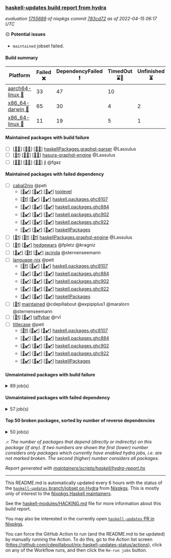 ### [haskell-updates build report from hydra](https://hydra.nixos.org/jobset/nixpkgs/haskell-updates)
*evaluation [1755689](https://hydra.nixos.org/eval/1755689) of nixpkgs commit [783cd72](https://github.com/NixOS/nixpkgs/commits/783cd7221f2fa041bca2f0ab9fa356570fa6c3d5) as of 2022-04-15 06:17 UTC*

:yellow_circle: **Potential issues**
  * `maintained` jobset failed.

#### Build summary

 | Platform | Failed :x: | DependencyFailed :heavy_exclamation_mark: | TimedOut :hourglass::no_entry_sign: | Unfinished :hourglass_flowing_sand: | Success :heavy_check_mark: | 
 | --- | --- | --- | --- | --- | --- | 
 | [aarch64-linux :iphone:](https://hydra.nixos.org/eval/1755689?filter=.aarch64-linux) | 33 | 47 | 10 |  | 6202 | 
 | [x86_64-darwin :apple:](https://hydra.nixos.org/eval/1755689?filter=.x86_64-darwin) | 65 | 30 | 4 | 2 | 6130 | 
 | [x86_64-linux :penguin:](https://hydra.nixos.org/eval/1755689?filter=.x86_64-linux) | 11 | 19 | 5 | 1 | 6287 | 
#### Maintained packages with build failure
- [ ] [[:iphone::x:]](https://hydra.nixos.org/build/173515403) [[:apple::x:]](https://hydra.nixos.org/build/173517460) [[:penguin::x:]](https://hydra.nixos.org/build/173521384) [haskellPackages.graphql-parser](https://hydra.nixos.org/eval/1755689?filter=haskellPackages.graphql-parser) @Lassulus
- [ ] [[:iphone::heavy_exclamation_mark:]](https://hydra.nixos.org/build/173517051) [[:apple::x:]](https://hydra.nixos.org/build/173514655) [[:penguin::x:]](https://hydra.nixos.org/build/173522045) [hasura-graphql-engine](https://hydra.nixos.org/eval/1755689?filter=hasura-graphql-engine) @Lassulus
- [ ] [[:iphone::x:]](https://hydra.nixos.org/build/173516185) [[:apple::x:]](https://hydra.nixos.org/build/173513574) [[:penguin::x:]](https://hydra.nixos.org/build/173509156) [jl](https://hydra.nixos.org/eval/1755689?filter=jl) @fgaz
#### Maintained packages with failed dependency
- [ ] [cabal2nix](https://hydra.nixos.org/eval/1755689?filter=cabal2nix) @peti
  - [[:iphone::heavy_check_mark:]](https://hydra.nixos.org/build/173640140) [[:apple::heavy_check_mark:]](https://hydra.nixos.org/build/173640138) [[:penguin::heavy_check_mark:]](https://hydra.nixos.org/build/173640145) [toplevel](https://hydra.nixos.org/eval/1755689?filter=cabal2nix)
  - [[:iphone::heavy_exclamation_mark:]](https://hydra.nixos.org/build/173512849) [[:apple::heavy_check_mark:]](https://hydra.nixos.org/build/173515348) [[:penguin::heavy_check_mark:]](https://hydra.nixos.org/build/173509847) [haskell.packages.ghc8107](https://hydra.nixos.org/eval/1755689?filter=haskell.packages.ghc8107.cabal2nix)
  - [[:iphone::heavy_check_mark:]](https://hydra.nixos.org/build/173513354) [[:apple::heavy_check_mark:]](https://hydra.nixos.org/build/173512603) [[:penguin::heavy_check_mark:]](https://hydra.nixos.org/build/173509622) [haskell.packages.ghc884](https://hydra.nixos.org/eval/1755689?filter=haskell.packages.ghc884.cabal2nix)
  - [[:iphone::heavy_check_mark:]](https://hydra.nixos.org/build/173515169) [[:apple::heavy_check_mark:]](https://hydra.nixos.org/build/173514558) [[:penguin::heavy_check_mark:]](https://hydra.nixos.org/build/173511247) [haskell.packages.ghc902](https://hydra.nixos.org/eval/1755689?filter=haskell.packages.ghc902.cabal2nix)
  - [[:iphone::heavy_check_mark:]](https://hydra.nixos.org/build/173520456) [[:apple::heavy_check_mark:]](https://hydra.nixos.org/build/173513870) [[:penguin::heavy_check_mark:]](https://hydra.nixos.org/build/173512424) [haskell.packages.ghc922](https://hydra.nixos.org/eval/1755689?filter=haskell.packages.ghc922.cabal2nix)
  - [[:iphone::heavy_check_mark:]](https://hydra.nixos.org/build/173511453) [[:apple::heavy_check_mark:]](https://hydra.nixos.org/build/173522547) [[:penguin::heavy_check_mark:]](https://hydra.nixos.org/build/173508488) [haskellPackages](https://hydra.nixos.org/eval/1755689?filter=haskellPackages.cabal2nix)
- [ ] [[:iphone::heavy_exclamation_mark:]](https://hydra.nixos.org/build/173512939) [[:apple::heavy_exclamation_mark:]](https://hydra.nixos.org/build/173509074) [[:penguin::heavy_exclamation_mark:]](https://hydra.nixos.org/build/173511238) [haskellPackages.graphql-engine](https://hydra.nixos.org/eval/1755689?filter=haskellPackages.graphql-engine) @Lassulus
- [ ] [[:iphone::heavy_exclamation_mark:]](https://hydra.nixos.org/build/173516651) [[:penguin::heavy_check_mark:]](https://hydra.nixos.org/build/173514170) [hedgewars](https://hydra.nixos.org/eval/1755689?filter=hedgewars) @fpletz @kragniz
- [ ] [[:iphone::heavy_check_mark:]](https://hydra.nixos.org/build/173509250) [[:apple::heavy_exclamation_mark:]](https://hydra.nixos.org/build/173506198) [[:penguin::heavy_check_mark:]](https://hydra.nixos.org/build/173519976) [jacinda](https://hydra.nixos.org/eval/1755689?filter=jacinda) @sternenseemann
- [ ] [language-nix](https://hydra.nixos.org/eval/1755689?filter=language-nix) @peti
  - [[:iphone::heavy_exclamation_mark:]](https://hydra.nixos.org/build/173517064) [[:apple::heavy_check_mark:]](https://hydra.nixos.org/build/173523240) [[:penguin::heavy_check_mark:]](https://hydra.nixos.org/build/173512873) [haskell.packages.ghc8107](https://hydra.nixos.org/eval/1755689?filter=haskell.packages.ghc8107.language-nix)
  - [[:iphone::heavy_check_mark:]](https://hydra.nixos.org/build/173522903) [[:apple::heavy_check_mark:]](https://hydra.nixos.org/build/173512033) [[:penguin::heavy_check_mark:]](https://hydra.nixos.org/build/173516451) [haskell.packages.ghc884](https://hydra.nixos.org/eval/1755689?filter=haskell.packages.ghc884.language-nix)
  - [[:iphone::heavy_check_mark:]](https://hydra.nixos.org/build/173512463) [[:apple::heavy_check_mark:]](https://hydra.nixos.org/build/173512595) [[:penguin::heavy_check_mark:]](https://hydra.nixos.org/build/173507649) [haskell.packages.ghc902](https://hydra.nixos.org/eval/1755689?filter=haskell.packages.ghc902.language-nix)
  - [[:iphone::heavy_check_mark:]](https://hydra.nixos.org/build/173519326) [[:apple::heavy_check_mark:]](https://hydra.nixos.org/build/173510992) [[:penguin::heavy_check_mark:]](https://hydra.nixos.org/build/173515165) [haskell.packages.ghc922](https://hydra.nixos.org/eval/1755689?filter=haskell.packages.ghc922.language-nix)
  - [[:iphone::heavy_check_mark:]](https://hydra.nixos.org/build/173518460) [[:apple::heavy_check_mark:]](https://hydra.nixos.org/build/173512685) [[:penguin::heavy_check_mark:]](https://hydra.nixos.org/build/173521245) [haskellPackages](https://hydra.nixos.org/eval/1755689?filter=haskellPackages.language-nix)
- [ ] [[:penguin::heavy_exclamation_mark:]](https://hydra.nixos.org/build/173581158) [maintained](https://hydra.nixos.org/eval/1755689?filter=maintained) @cdepillabout @expipiplus1 @maralorn @sternenseemann
- [ ] [[:iphone::heavy_exclamation_mark:]](https://hydra.nixos.org/build/173518815) [[:penguin::heavy_check_mark:]](https://hydra.nixos.org/build/173508493) [taffybar](https://hydra.nixos.org/eval/1755689?filter=taffybar) @rvl
- [ ] [titlecase](https://hydra.nixos.org/eval/1755689?filter=titlecase) @peti
  - [[:iphone::heavy_exclamation_mark:]](https://hydra.nixos.org/build/173513663) [[:apple::heavy_check_mark:]](https://hydra.nixos.org/build/173516978) [[:penguin::heavy_check_mark:]](https://hydra.nixos.org/build/173514511) [haskell.packages.ghc8107](https://hydra.nixos.org/eval/1755689?filter=haskell.packages.ghc8107.titlecase)
  - [[:iphone::heavy_check_mark:]](https://hydra.nixos.org/build/173511550) [[:apple::heavy_check_mark:]](https://hydra.nixos.org/build/173522120) [[:penguin::heavy_check_mark:]](https://hydra.nixos.org/build/173521347) [haskell.packages.ghc884](https://hydra.nixos.org/eval/1755689?filter=haskell.packages.ghc884.titlecase)
  - [[:iphone::heavy_check_mark:]](https://hydra.nixos.org/build/173522659) [[:apple::heavy_check_mark:]](https://hydra.nixos.org/build/173509376) [[:penguin::heavy_check_mark:]](https://hydra.nixos.org/build/173524214) [haskell.packages.ghc902](https://hydra.nixos.org/eval/1755689?filter=haskell.packages.ghc902.titlecase)
  - [[:iphone::heavy_check_mark:]](https://hydra.nixos.org/build/173514627) [[:apple::heavy_check_mark:]](https://hydra.nixos.org/build/173511460) [[:penguin::heavy_check_mark:]](https://hydra.nixos.org/build/173520366) [haskell.packages.ghc922](https://hydra.nixos.org/eval/1755689?filter=haskell.packages.ghc922.titlecase)
  - [[:iphone::heavy_check_mark:]](https://hydra.nixos.org/build/173524290) [[:apple::heavy_check_mark:]](https://hydra.nixos.org/build/173511431) [[:penguin::heavy_check_mark:]](https://hydra.nixos.org/build/173513048) [haskellPackages](https://hydra.nixos.org/eval/1755689?filter=haskellPackages.titlecase)
#### Unmaintained packages with build failure
<details><summary>89 job(s) </summary>

- [ ] [QuickCheck](https://hydra.nixos.org/eval/1755689?filter=QuickCheck)  :arrow_heading_up: 1233 | 4753
  - [[:iphone::heavy_check_mark:]](https://hydra.nixos.org/build/173524474) [[:apple::heavy_check_mark:]](https://hydra.nixos.org/build/173524429) [[:penguin::heavy_check_mark:]](https://hydra.nixos.org/build/173507938) [haskellPackages](https://hydra.nixos.org/eval/1755689?filter=haskellPackages.QuickCheck)
  -   [[:penguin::x:]](https://hydra.nixos.org/build/173508422) [pkgsStatic.haskell.packages.integer-simple.ghc8107](https://hydra.nixos.org/eval/1755689?filter=pkgsStatic.haskell.packages.integer-simple.ghc8107.QuickCheck)
  -   [[:penguin::heavy_check_mark:]](https://hydra.nixos.org/build/173511259) [pkgsStatic.haskell.packages.native-bignum.ghc902](https://hydra.nixos.org/eval/1755689?filter=pkgsStatic.haskell.packages.native-bignum.ghc902.QuickCheck)
- [ ] [[:iphone::x:]](https://hydra.nixos.org/build/173516797) [[:apple::heavy_check_mark:]](https://hydra.nixos.org/build/173514086) [[:penguin::heavy_check_mark:]](https://hydra.nixos.org/build/173516134) [haskellPackages.OrderedBits](https://hydra.nixos.org/eval/1755689?filter=haskellPackages.OrderedBits)  :arrow_heading_up: 5 | 36
- [ ] [[:iphone::x:]](https://hydra.nixos.org/build/173523049) [[:apple::heavy_check_mark:]](https://hydra.nixos.org/build/173522840) [[:penguin::heavy_check_mark:]](https://hydra.nixos.org/build/173522400) [haskellPackages.sum-type-boilerplate](https://hydra.nixos.org/eval/1755689?filter=haskellPackages.sum-type-boilerplate)  :arrow_heading_up: 3 | 7
- [ ] [[:iphone::x:]](https://hydra.nixos.org/build/173519114) [[:apple::x:]](https://hydra.nixos.org/build/173514786) [[:penguin::heavy_check_mark:]](https://hydra.nixos.org/build/173523248) [haskellPackages.ptr-poker](https://hydra.nixos.org/eval/1755689?filter=haskellPackages.ptr-poker)  :arrow_heading_up: 3 | 5
- [ ] [[:iphone::x:]](https://hydra.nixos.org/build/173513193) [[:apple::heavy_check_mark:]](https://hydra.nixos.org/build/173522269) [[:penguin::heavy_check_mark:]](https://hydra.nixos.org/build/173509474) [haskellPackages.hw-json-simd](https://hydra.nixos.org/eval/1755689?filter=haskellPackages.hw-json-simd)  :arrow_heading_up: 2 | 8
- [ ] [[:iphone::x:]](https://hydra.nixos.org/build/173524858) [[:apple::heavy_check_mark:]](https://hydra.nixos.org/build/173514773) [[:penguin::heavy_check_mark:]](https://hydra.nixos.org/build/173516766) [haskellPackages.hw-simd](https://hydra.nixos.org/eval/1755689?filter=haskellPackages.hw-simd)  :arrow_heading_up: 2 | 8
- [ ] [[:iphone::x:]](https://hydra.nixos.org/build/173516941) [[:apple::x:]](https://hydra.nixos.org/build/173517782) [[:penguin::x:]](https://hydra.nixos.org/build/173522125) [haskellPackages.msgpack-types](https://hydra.nixos.org/eval/1755689?filter=haskellPackages.msgpack-types)  :arrow_heading_up: 2 | 6
- [ ] [[:iphone::x:]](https://hydra.nixos.org/build/173512754) [[:apple::heavy_check_mark:]](https://hydra.nixos.org/build/173516684) [[:penguin::heavy_check_mark:]](https://hydra.nixos.org/build/173519393) [haskellPackages.quic](https://hydra.nixos.org/eval/1755689?filter=haskellPackages.quic)  :arrow_heading_up: 2 | 2
- [ ] [[:iphone::heavy_check_mark:]](https://hydra.nixos.org/build/173519651) [[:apple::x:]](https://hydra.nixos.org/build/173524874) [[:penguin::heavy_check_mark:]](https://hydra.nixos.org/build/173523968) [haskellPackages.junit-xml](https://hydra.nixos.org/eval/1755689?filter=haskellPackages.junit-xml)  :arrow_heading_up: 1 | 9
- [ ] [[:iphone::x:]](https://hydra.nixos.org/build/173524649) [[:apple::heavy_check_mark:]](https://hydra.nixos.org/build/173518176) [[:penguin::heavy_check_mark:]](https://hydra.nixos.org/build/173523658) [haskellPackages.freetype2](https://hydra.nixos.org/eval/1755689?filter=haskellPackages.freetype2)  :arrow_heading_up: 1 | 8
- [ ] [[:iphone::heavy_check_mark:]](https://hydra.nixos.org/build/173507730) [[:apple::x:]](https://hydra.nixos.org/build/173512712) [[:penguin::heavy_check_mark:]](https://hydra.nixos.org/build/173516902) [haskellPackages.free-vector-spaces](https://hydra.nixos.org/eval/1755689?filter=haskellPackages.free-vector-spaces)  :arrow_heading_up: 1 | 7
- [ ] [[:iphone::x:]](https://hydra.nixos.org/build/173512228) [[:apple::heavy_check_mark:]](https://hydra.nixos.org/build/173508143) [[:penguin::heavy_check_mark:]](https://hydra.nixos.org/build/173514934) [haskellPackages.long-double](https://hydra.nixos.org/eval/1755689?filter=haskellPackages.long-double)  :arrow_heading_up: 1 | 2
- [ ] [[:iphone::heavy_exclamation_mark:]](https://hydra.nixos.org/build/173521422) [[:apple::heavy_exclamation_mark:]](https://hydra.nixos.org/build/173511740) [[:penguin::x:]](https://hydra.nixos.org/build/173511814) [haskellPackages.opentelemetry-extra](https://hydra.nixos.org/eval/1755689?filter=haskellPackages.opentelemetry-extra)  :arrow_heading_up: 1 | 2
- [ ] [[:iphone::x:]](https://hydra.nixos.org/build/173520958) [[:apple::x:]](https://hydra.nixos.org/build/173512110) [[:penguin::heavy_check_mark:]](https://hydra.nixos.org/build/173510164) [haskellPackages.easytensor](https://hydra.nixos.org/eval/1755689?filter=haskellPackages.easytensor)  :arrow_heading_up: 1 | 1
- [ ] [[:iphone::heavy_check_mark:]](https://hydra.nixos.org/build/173514891) [[:apple::x:]](https://hydra.nixos.org/build/173512288) [[:penguin::heavy_check_mark:]](https://hydra.nixos.org/build/173521155) [haskellPackages.grab](https://hydra.nixos.org/eval/1755689?filter=haskellPackages.grab)  :arrow_heading_up: 1 | 1
- [ ] [[:iphone::x:]](https://hydra.nixos.org/build/173520939) [[:apple::heavy_check_mark:]](https://hydra.nixos.org/build/173517859) [[:penguin::heavy_check_mark:]](https://hydra.nixos.org/build/173514707) [haskellPackages.kazura-queue](https://hydra.nixos.org/eval/1755689?filter=haskellPackages.kazura-queue)  :arrow_heading_up: 1 | 1
- [ ] [[:iphone::heavy_check_mark:]](https://hydra.nixos.org/build/173518893) [[:apple::x:]](https://hydra.nixos.org/build/173523777) [[:penguin::heavy_check_mark:]](https://hydra.nixos.org/build/173507837) [haskellPackages.keep-alive](https://hydra.nixos.org/eval/1755689?filter=haskellPackages.keep-alive)  :arrow_heading_up: 1 | 1
- [ ] [[:iphone::x:]](https://hydra.nixos.org/build/173512730) [[:apple::heavy_check_mark:]](https://hydra.nixos.org/build/173521650) [[:penguin::heavy_check_mark:]](https://hydra.nixos.org/build/173510667) [haskellPackages.nlopt-haskell](https://hydra.nixos.org/eval/1755689?filter=haskellPackages.nlopt-haskell)  :arrow_heading_up: 1 | 1
- [ ] [[:iphone::heavy_check_mark:]](https://hydra.nixos.org/build/173517438) [[:apple::x:]](https://hydra.nixos.org/build/173515679) [[:penguin::heavy_check_mark:]](https://hydra.nixos.org/build/173507706) [haskellPackages.sequence-formats](https://hydra.nixos.org/eval/1755689?filter=haskellPackages.sequence-formats)  :arrow_heading_up: 1 | 1
- [ ] [[:iphone::x:]](https://hydra.nixos.org/build/173506346) [[:apple::heavy_check_mark:]](https://hydra.nixos.org/build/173512534) [[:penguin::x:]](https://hydra.nixos.org/build/173515688) [haskellPackages.swisstable](https://hydra.nixos.org/eval/1755689?filter=haskellPackages.swisstable)  :arrow_heading_up: 1 | 1
- [ ] [[:iphone::x:]](https://hydra.nixos.org/build/173507806) [[:apple::heavy_check_mark:]](https://hydra.nixos.org/build/173505919) [[:penguin::heavy_check_mark:]](https://hydra.nixos.org/build/173524339) [haskellPackages.unicode-properties](https://hydra.nixos.org/eval/1755689?filter=haskellPackages.unicode-properties)  :arrow_heading_up: 1 | 1
- [ ] [[:iphone::heavy_check_mark:]](https://hydra.nixos.org/build/173512171) [[:apple::x:]](https://hydra.nixos.org/build/173521404) [[:penguin::heavy_check_mark:]](https://hydra.nixos.org/build/173506410) [haskellPackages.zip](https://hydra.nixos.org/eval/1755689?filter=haskellPackages.zip)  :arrow_heading_up: 0 | 5
- [ ] [[:iphone::heavy_check_mark:]](https://hydra.nixos.org/build/173513739) [[:apple::x:]](https://hydra.nixos.org/build/173514719) [[:penguin::heavy_check_mark:]](https://hydra.nixos.org/build/173520150) [haskellPackages.PyF](https://hydra.nixos.org/eval/1755689?filter=haskellPackages.PyF)  :arrow_heading_up: 0 | 4
- [ ] [[:iphone::heavy_check_mark:]](https://hydra.nixos.org/build/173506496) [[:apple::x:]](https://hydra.nixos.org/build/173511615) [[:penguin::heavy_check_mark:]](https://hydra.nixos.org/build/173515877) [haskellPackages.hmidi](https://hydra.nixos.org/eval/1755689?filter=haskellPackages.hmidi)  :arrow_heading_up: 0 | 4
- [ ] [[:iphone::heavy_check_mark:]](https://hydra.nixos.org/build/173517244) [[:apple::x:]](https://hydra.nixos.org/build/173513147) [[:penguin::heavy_check_mark:]](https://hydra.nixos.org/build/173518656) [haskellPackages.posix-socket](https://hydra.nixos.org/eval/1755689?filter=haskellPackages.posix-socket)  :arrow_heading_up: 0 | 2
- [ ] [[:iphone::heavy_check_mark:]](https://hydra.nixos.org/build/173508330) [[:apple::x:]](https://hydra.nixos.org/build/173519974) [[:penguin::heavy_check_mark:]](https://hydra.nixos.org/build/173506992) [haskellPackages.gi-gdkx11](https://hydra.nixos.org/eval/1755689?filter=haskellPackages.gi-gdkx11)  :arrow_heading_up: 0 | 1
- [ ] [[:iphone::heavy_check_mark:]](https://hydra.nixos.org/build/173520793) [[:apple::x:]](https://hydra.nixos.org/build/173510573) [[:penguin::heavy_check_mark:]](https://hydra.nixos.org/build/173524328) [haskellPackages.hamid](https://hydra.nixos.org/eval/1755689?filter=haskellPackages.hamid)  :arrow_heading_up: 0 | 1
- [ ] [[:iphone::heavy_check_mark:]](https://hydra.nixos.org/build/173519773) [[:apple::x:]](https://hydra.nixos.org/build/173507101) [[:penguin::heavy_check_mark:]](https://hydra.nixos.org/build/173517749) [haskellPackages.hmatrix-morpheus](https://hydra.nixos.org/eval/1755689?filter=haskellPackages.hmatrix-morpheus)  :arrow_heading_up: 0 | 1
- [ ] [[:iphone::heavy_check_mark:]](https://hydra.nixos.org/build/173512044) [[:apple::x:]](https://hydra.nixos.org/build/173510303) [[:penguin::heavy_check_mark:]](https://hydra.nixos.org/build/173510441) [haskellPackages.huckleberry](https://hydra.nixos.org/eval/1755689?filter=haskellPackages.huckleberry)  :arrow_heading_up: 0 | 1
- [ ] [[:iphone::heavy_check_mark:]](https://hydra.nixos.org/build/173509113) [[:apple::x:]](https://hydra.nixos.org/build/173518909) [[:penguin::heavy_check_mark:]](https://hydra.nixos.org/build/173509453) [haskellPackages.openal-ffi](https://hydra.nixos.org/eval/1755689?filter=haskellPackages.openal-ffi)  :arrow_heading_up: 0 | 1
- [ ] [[:iphone::x:]](https://hydra.nixos.org/build/173512664) [[:apple::heavy_check_mark:]](https://hydra.nixos.org/build/173515639) [[:penguin::heavy_check_mark:]](https://hydra.nixos.org/build/173513373) [haskellPackages.picosat](https://hydra.nixos.org/eval/1755689?filter=haskellPackages.picosat)  :arrow_heading_up: 0 | 1
- [ ] [[:iphone::heavy_check_mark:]](https://hydra.nixos.org/build/173522079) [[:apple::x:]](https://hydra.nixos.org/build/173517945) [[:penguin::heavy_check_mark:]](https://hydra.nixos.org/build/173520091) [haskellPackages.select](https://hydra.nixos.org/eval/1755689?filter=haskellPackages.select)  :arrow_heading_up: 0 | 1
- [ ] [[:iphone::x:]](https://hydra.nixos.org/build/173507327) [[:apple::heavy_check_mark:]](https://hydra.nixos.org/build/173522820) [[:penguin::heavy_check_mark:]](https://hydra.nixos.org/build/173521492) [haskellPackages.simple-vec3](https://hydra.nixos.org/eval/1755689?filter=haskellPackages.simple-vec3)  :arrow_heading_up: 0 | 1
- [ ] [[:iphone::heavy_check_mark:]](https://hydra.nixos.org/build/173512457) [[:apple::x:]](https://hydra.nixos.org/build/173521539) [[:penguin::heavy_check_mark:]](https://hydra.nixos.org/build/173519204) [haskellPackages.sysinfo](https://hydra.nixos.org/eval/1755689?filter=haskellPackages.sysinfo)  :arrow_heading_up: 0 | 1
- [ ] [[:iphone::heavy_check_mark:]](https://hydra.nixos.org/build/173515255) [[:apple::x:]](https://hydra.nixos.org/build/173508962) [[:penguin::heavy_check_mark:]](https://hydra.nixos.org/build/173523941) [haskellPackages.FractalArt](https://hydra.nixos.org/eval/1755689?filter=haskellPackages.FractalArt) 
- [ ] [[:iphone::x:]](https://hydra.nixos.org/build/173506740) [[:apple::heavy_check_mark:]](https://hydra.nixos.org/build/173521239) [[:penguin::heavy_check_mark:]](https://hydra.nixos.org/build/173511704) [haskellPackages.HsASA](https://hydra.nixos.org/eval/1755689?filter=haskellPackages.HsASA) 
- [ ] [[:iphone::x:]](https://hydra.nixos.org/build/173516268) [[:apple::x:]](https://hydra.nixos.org/build/173518054) [[:penguin::x:]](https://hydra.nixos.org/build/173513370) [haskellPackages.binary-generic-combinators](https://hydra.nixos.org/eval/1755689?filter=haskellPackages.binary-generic-combinators) 
- [ ] [[:iphone::hourglass::no_entry_sign:]](https://hydra.nixos.org/build/173506961) [[:apple::x:]](https://hydra.nixos.org/build/173521586) [[:penguin::hourglass::no_entry_sign:]](https://hydra.nixos.org/build/173507254) [haskellPackages.bindings-common](https://hydra.nixos.org/eval/1755689?filter=haskellPackages.bindings-common) 
- [ ] [[:iphone::heavy_check_mark:]](https://hydra.nixos.org/build/173517366) [[:apple::x:]](https://hydra.nixos.org/build/173511008) [[:penguin::heavy_check_mark:]](https://hydra.nixos.org/build/173510039) [haskellPackages.chiphunk](https://hydra.nixos.org/eval/1755689?filter=haskellPackages.chiphunk) 
- [ ] [[:iphone::x:]](https://hydra.nixos.org/build/173514512) [[:apple::heavy_check_mark:]](https://hydra.nixos.org/build/173524445) [[:penguin::heavy_check_mark:]](https://hydra.nixos.org/build/173523993) [haskellPackages.comfort-fftw](https://hydra.nixos.org/eval/1755689?filter=haskellPackages.comfort-fftw) 
- [ ] [[:iphone::heavy_check_mark:]](https://hydra.nixos.org/build/173523244) [[:apple::x:]](https://hydra.nixos.org/build/173518162) [[:penguin::heavy_check_mark:]](https://hydra.nixos.org/build/173517992) [haskellPackages.diskhash](https://hydra.nixos.org/eval/1755689?filter=haskellPackages.diskhash) 
- [ ] [[:iphone::heavy_check_mark:]](https://hydra.nixos.org/build/173519295) [[:apple::x:]](https://hydra.nixos.org/build/173510456) [[:penguin::heavy_check_mark:]](https://hydra.nixos.org/build/173512486) [haskellPackages.epub-tools](https://hydra.nixos.org/eval/1755689?filter=haskellPackages.epub-tools) 
- [ ] [[:iphone::heavy_check_mark:]](https://hydra.nixos.org/build/173508044) [[:apple::x:]](https://hydra.nixos.org/build/173509870) [[:penguin::heavy_check_mark:]](https://hydra.nixos.org/build/173520807) [haskellPackages.fudgets](https://hydra.nixos.org/eval/1755689?filter=haskellPackages.fudgets) 
- [ ] [[:iphone::heavy_check_mark:]](https://hydra.nixos.org/build/173513083) [[:apple::x:]](https://hydra.nixos.org/build/173509109) [[:penguin::heavy_check_mark:]](https://hydra.nixos.org/build/173519966) [haskellPackages.gerrit](https://hydra.nixos.org/eval/1755689?filter=haskellPackages.gerrit) 
- [ ] [[:apple::x:]](https://hydra.nixos.org/build/173522169) [haskellPackages.gi-gtkosxapplication](https://hydra.nixos.org/eval/1755689?filter=haskellPackages.gi-gtkosxapplication) 
- [ ] [[:iphone::x:]](https://hydra.nixos.org/build/173513433) [[:penguin::heavy_check_mark:]](https://hydra.nixos.org/build/173511126) [haskellPackages.gnome-keyring](https://hydra.nixos.org/eval/1755689?filter=haskellPackages.gnome-keyring) 
- [ ] [[:apple::x:]](https://hydra.nixos.org/build/173515894) [haskellPackages.gtk-mac-integration](https://hydra.nixos.org/eval/1755689?filter=haskellPackages.gtk-mac-integration) 
- [ ] [[:iphone::heavy_check_mark:]](https://hydra.nixos.org/build/173509240) [[:apple::x:]](https://hydra.nixos.org/build/173523018) [[:penguin::heavy_check_mark:]](https://hydra.nixos.org/build/173518722) [haskellPackages.gtk-traymanager](https://hydra.nixos.org/eval/1755689?filter=haskellPackages.gtk-traymanager) 
- [ ] [[:apple::x:]](https://hydra.nixos.org/build/173514811) [haskellPackages.gtk3-mac-integration](https://hydra.nixos.org/eval/1755689?filter=haskellPackages.gtk3-mac-integration) 
- [ ] [[:iphone::heavy_check_mark:]](https://hydra.nixos.org/build/173523541) [[:apple::x:]](https://hydra.nixos.org/build/173512731) [[:penguin::heavy_check_mark:]](https://hydra.nixos.org/build/173506045) [haskellPackages.hid](https://hydra.nixos.org/eval/1755689?filter=haskellPackages.hid) 
- [ ] [[:iphone::heavy_check_mark:]](https://hydra.nixos.org/build/173507024) [[:apple::x:]](https://hydra.nixos.org/build/173520144) [[:penguin::heavy_check_mark:]](https://hydra.nixos.org/build/173517184) [haskellPackages.higher-leveldb](https://hydra.nixos.org/eval/1755689?filter=haskellPackages.higher-leveldb) 
- [ ] [[:iphone::heavy_check_mark:]](https://hydra.nixos.org/build/173511525) [[:apple::x:]](https://hydra.nixos.org/build/173506546) [[:penguin::heavy_check_mark:]](https://hydra.nixos.org/build/173513847) [haskellPackages.hinotify-conduit](https://hydra.nixos.org/eval/1755689?filter=haskellPackages.hinotify-conduit) 
- [ ] [[:iphone::x:]](https://hydra.nixos.org/build/173506167) [[:apple::x:]](https://hydra.nixos.org/build/173511834) [[:penguin::heavy_check_mark:]](https://hydra.nixos.org/build/173517220) [haskellPackages.hls-rename-plugin](https://hydra.nixos.org/eval/1755689?filter=haskellPackages.hls-rename-plugin) 
- [ ] [[:iphone::heavy_check_mark:]](https://hydra.nixos.org/build/173514126) [[:apple::x:]](https://hydra.nixos.org/build/173507219) [[:penguin::heavy_check_mark:]](https://hydra.nixos.org/build/173522432) [haskellPackages.hsshellscript](https://hydra.nixos.org/eval/1755689?filter=haskellPackages.hsshellscript) 
- [ ] [[:iphone::heavy_check_mark:]](https://hydra.nixos.org/build/173522887) [[:apple::x:]](https://hydra.nixos.org/build/173513930) [[:penguin::heavy_check_mark:]](https://hydra.nixos.org/build/173517149) [haskellPackages.hssourceinfo](https://hydra.nixos.org/eval/1755689?filter=haskellPackages.hssourceinfo) 
- [ ] [[:iphone::x:]](https://hydra.nixos.org/build/173513670) [[:apple::x:]](https://hydra.nixos.org/build/173518938) [[:penguin::x:]](https://hydra.nixos.org/build/173510958) [haskellPackages.hyper-haskell-server](https://hydra.nixos.org/eval/1755689?filter=haskellPackages.hyper-haskell-server) 
- [ ] [[:iphone::heavy_check_mark:]](https://hydra.nixos.org/build/173512269) [[:apple::x:]](https://hydra.nixos.org/build/173513378) [[:penguin::heavy_check_mark:]](https://hydra.nixos.org/build/173507411) [haskellPackages.ipcvar](https://hydra.nixos.org/eval/1755689?filter=haskellPackages.ipcvar) 
- [ ] [[:iphone::x:]](https://hydra.nixos.org/build/173513751) [[:apple::heavy_check_mark:]](https://hydra.nixos.org/build/173515754) [[:penguin::heavy_check_mark:]](https://hydra.nixos.org/build/173520057) [haskellPackages.jammittools](https://hydra.nixos.org/eval/1755689?filter=haskellPackages.jammittools) 
- [ ] [[:apple::x:]](https://hydra.nixos.org/build/173514381) [haskellPackages.kqueue](https://hydra.nixos.org/eval/1755689?filter=haskellPackages.kqueue) 
- [ ] [[:iphone::heavy_check_mark:]](https://hydra.nixos.org/build/173523619) [[:apple::x:]](https://hydra.nixos.org/build/173514483) [[:penguin::heavy_check_mark:]](https://hydra.nixos.org/build/173513871) [haskellPackages.leveldb-haskell-fork](https://hydra.nixos.org/eval/1755689?filter=haskellPackages.leveldb-haskell-fork) 
- [ ] [[:iphone::heavy_check_mark:]](https://hydra.nixos.org/build/173516631) [[:apple::x:]](https://hydra.nixos.org/build/173518195) [[:penguin::heavy_check_mark:]](https://hydra.nixos.org/build/173508121) [haskellPackages.linux-framebuffer](https://hydra.nixos.org/eval/1755689?filter=haskellPackages.linux-framebuffer) 
- [ ] [[:iphone::heavy_check_mark:]](https://hydra.nixos.org/build/173520679) [[:apple::x:]](https://hydra.nixos.org/build/173518524) [[:penguin::heavy_check_mark:]](https://hydra.nixos.org/build/173514392) [haskellPackages.mediawiki2latex](https://hydra.nixos.org/eval/1755689?filter=haskellPackages.mediawiki2latex) 
- [ ] [[:iphone::heavy_check_mark:]](https://hydra.nixos.org/build/173517781) [[:apple::x:]](https://hydra.nixos.org/build/173522891) [[:penguin::heavy_check_mark:]](https://hydra.nixos.org/build/173520877) [haskellPackages.mercury-api](https://hydra.nixos.org/eval/1755689?filter=haskellPackages.mercury-api) 
- [ ] [[:iphone::heavy_check_mark:]](https://hydra.nixos.org/build/173522259) [[:apple::x:]](https://hydra.nixos.org/build/173512501) [[:penguin::heavy_check_mark:]](https://hydra.nixos.org/build/173513343) [haskellPackages.nano-cryptr](https://hydra.nixos.org/eval/1755689?filter=haskellPackages.nano-cryptr) 
- [ ] [[:iphone::heavy_check_mark:]](https://hydra.nixos.org/build/173521827) [[:apple::x:]](https://hydra.nixos.org/build/173511970) [[:penguin::heavy_check_mark:]](https://hydra.nixos.org/build/173510803) [haskellPackages.persistent-pagination](https://hydra.nixos.org/eval/1755689?filter=haskellPackages.persistent-pagination) 
- [ ] [[:iphone::heavy_check_mark:]](https://hydra.nixos.org/build/173510875) [[:apple::x:]](https://hydra.nixos.org/build/173515392) [[:penguin::heavy_check_mark:]](https://hydra.nixos.org/build/173524586) [haskellPackages.phatsort](https://hydra.nixos.org/eval/1755689?filter=haskellPackages.phatsort) 
- [ ] [[:iphone::heavy_check_mark:]](https://hydra.nixos.org/build/173507520) [[:apple::x:]](https://hydra.nixos.org/build/173507093) [[:penguin::heavy_check_mark:]](https://hydra.nixos.org/build/173511893) [haskellPackages.ping-wrapper](https://hydra.nixos.org/eval/1755689?filter=haskellPackages.ping-wrapper) 
- [ ] [[:iphone::heavy_check_mark:]](https://hydra.nixos.org/build/173506015) [[:apple::x:]](https://hydra.nixos.org/build/173515751) [[:penguin::heavy_check_mark:]](https://hydra.nixos.org/build/173508420) [haskellPackages.posix-timer](https://hydra.nixos.org/eval/1755689?filter=haskellPackages.posix-timer) 
- [ ] [[:iphone::x:]](https://hydra.nixos.org/build/173514362) [[:apple::x:]](https://hydra.nixos.org/build/173508949) [[:penguin::x:]](https://hydra.nixos.org/build/173518869) [haskellPackages.procex](https://hydra.nixos.org/eval/1755689?filter=haskellPackages.procex) 
- [ ] [[:iphone::heavy_check_mark:]](https://hydra.nixos.org/build/173517427) [[:apple::x:]](https://hydra.nixos.org/build/173517862) [[:penguin::heavy_check_mark:]](https://hydra.nixos.org/build/173522677) [haskellPackages.pthread](https://hydra.nixos.org/eval/1755689?filter=haskellPackages.pthread) 
- [ ] [[:iphone::heavy_check_mark:]](https://hydra.nixos.org/build/173506464) [[:apple::x:]](https://hydra.nixos.org/build/173515918) [[:penguin::heavy_check_mark:]](https://hydra.nixos.org/build/173523948) [haskellPackages.reserve](https://hydra.nixos.org/eval/1755689?filter=haskellPackages.reserve) 
- [ ] [[:iphone::x:]](https://hydra.nixos.org/build/173515028) [[:apple::heavy_check_mark:]](https://hydra.nixos.org/build/173515691) [[:penguin::heavy_check_mark:]](https://hydra.nixos.org/build/173513376) [haskellPackages.risc386](https://hydra.nixos.org/eval/1755689?filter=haskellPackages.risc386) 
- [ ] [[:iphone::x:]](https://hydra.nixos.org/build/173510795) [[:apple::x:]](https://hydra.nixos.org/build/173511838) [[:penguin::x:]](https://hydra.nixos.org/build/173514393) [haskellPackages.roc-id](https://hydra.nixos.org/eval/1755689?filter=haskellPackages.roc-id) 
- [ ] [[:iphone::x:]](https://hydra.nixos.org/build/173522096) [[:apple::heavy_check_mark:]](https://hydra.nixos.org/build/173516615) [[:penguin::heavy_check_mark:]](https://hydra.nixos.org/build/173520543) [haskellPackages.scenegraph](https://hydra.nixos.org/eval/1755689?filter=haskellPackages.scenegraph) 
- [ ] [[:iphone::heavy_check_mark:]](https://hydra.nixos.org/build/173505914) [[:apple::x:]](https://hydra.nixos.org/build/173517515) [[:penguin::heavy_check_mark:]](https://hydra.nixos.org/build/173521075) [haskellPackages.sfml-audio](https://hydra.nixos.org/eval/1755689?filter=haskellPackages.sfml-audio) 
- [ ] [[:iphone::heavy_check_mark:]](https://hydra.nixos.org/build/173516471) [[:apple::x:]](https://hydra.nixos.org/build/173516756) [[:penguin::heavy_check_mark:]](https://hydra.nixos.org/build/173506879) [haskellPackages.shared-memory](https://hydra.nixos.org/eval/1755689?filter=haskellPackages.shared-memory) 
- [ ] [[:iphone::heavy_check_mark:]](https://hydra.nixos.org/build/173523307) [[:apple::x:]](https://hydra.nixos.org/build/173510288) [[:penguin::heavy_check_mark:]](https://hydra.nixos.org/build/173506913) [haskellPackages.skews](https://hydra.nixos.org/eval/1755689?filter=haskellPackages.skews) 
- [ ] [[:iphone::x:]](https://hydra.nixos.org/build/173510698) [[:apple::x:]](https://hydra.nixos.org/build/173520330) [[:penguin::heavy_check_mark:]](https://hydra.nixos.org/build/173508123) [haskellPackages.slugify](https://hydra.nixos.org/eval/1755689?filter=haskellPackages.slugify) 
- [ ] [[:iphone::x:]](https://hydra.nixos.org/build/173512650) [[:apple::heavy_check_mark:]](https://hydra.nixos.org/build/173508393) [[:penguin::heavy_check_mark:]](https://hydra.nixos.org/build/173523555) [haskellPackages.som](https://hydra.nixos.org/eval/1755689?filter=haskellPackages.som) 
- [ ] [[:iphone::heavy_check_mark:]](https://hydra.nixos.org/build/173521250) [[:apple::x:]](https://hydra.nixos.org/build/173520195) [[:penguin::heavy_check_mark:]](https://hydra.nixos.org/build/173514532) [haskellPackages.tailfile-hinotify](https://hydra.nixos.org/eval/1755689?filter=haskellPackages.tailfile-hinotify) 
- [ ] [[:iphone::x:]](https://hydra.nixos.org/build/173520375) [[:apple::heavy_check_mark:]](https://hydra.nixos.org/build/173517747) [[:penguin::heavy_check_mark:]](https://hydra.nixos.org/build/173523043) [haskellPackages.wiringPi](https://hydra.nixos.org/eval/1755689?filter=haskellPackages.wiringPi) 
- [ ] [[:iphone::x:]](https://hydra.nixos.org/build/173506478) [[:apple::heavy_check_mark:]](https://hydra.nixos.org/build/173521940) [[:penguin::heavy_check_mark:]](https://hydra.nixos.org/build/173512355) [haskellPackages.x86-64bit](https://hydra.nixos.org/eval/1755689?filter=haskellPackages.x86-64bit) 
- [ ] [[:iphone::heavy_check_mark:]](https://hydra.nixos.org/build/173509968) [[:apple::x:]](https://hydra.nixos.org/build/173518747) [[:penguin::heavy_check_mark:]](https://hydra.nixos.org/build/173507488) [haskellPackages.xmonad-utils](https://hydra.nixos.org/eval/1755689?filter=haskellPackages.xmonad-utils) 
- [ ] [[:iphone::heavy_check_mark:]](https://hydra.nixos.org/build/173509150) [[:apple::x:]](https://hydra.nixos.org/build/173521124) [[:penguin::heavy_check_mark:]](https://hydra.nixos.org/build/173512056) [haskellPackages.yoga](https://hydra.nixos.org/eval/1755689?filter=haskellPackages.yoga) 
- [ ] [[:iphone::heavy_check_mark:]](https://hydra.nixos.org/build/173513656) [[:apple::x:]](https://hydra.nixos.org/build/173512820) [[:penguin::heavy_check_mark:]](https://hydra.nixos.org/build/173515656) [haskellPackages.zot](https://hydra.nixos.org/eval/1755689?filter=haskellPackages.zot) 
- [ ] [[:iphone::heavy_check_mark:]](https://hydra.nixos.org/build/173509214) [[:apple::x:]](https://hydra.nixos.org/build/173512636) [[:penguin::heavy_check_mark:]](https://hydra.nixos.org/build/173512529) [haskellPackages.zxcvbn-c](https://hydra.nixos.org/eval/1755689?filter=haskellPackages.zxcvbn-c) 
</details>

#### Unmaintained packages with failed dependency
<details><summary>57 job(s) </summary>

- [ ] [[:iphone::heavy_exclamation_mark:]](https://hydra.nixos.org/build/173509752) [[:apple::heavy_check_mark:]](https://hydra.nixos.org/build/173519716) [[:penguin::heavy_check_mark:]](https://hydra.nixos.org/build/173520277) [haskellPackages.PrimitiveArray](https://hydra.nixos.org/eval/1755689?filter=haskellPackages.PrimitiveArray)  :arrow_heading_up: 4 | 35
- [ ] [[:iphone::heavy_exclamation_mark:]](https://hydra.nixos.org/build/173519491) [[:apple::heavy_check_mark:]](https://hydra.nixos.org/build/173521251) [[:penguin::heavy_check_mark:]](https://hydra.nixos.org/build/173505672) [haskellPackages.BiobaseTypes](https://hydra.nixos.org/eval/1755689?filter=haskellPackages.BiobaseTypes)  :arrow_heading_up: 3 | 21
- [ ] [[:iphone::heavy_exclamation_mark:]](https://hydra.nixos.org/build/173508382) [[:apple::heavy_exclamation_mark:]](https://hydra.nixos.org/build/173516898) [[:penguin::heavy_check_mark:]](https://hydra.nixos.org/build/173516944) [haskellPackages.jsonifier](https://hydra.nixos.org/eval/1755689?filter=haskellPackages.jsonifier)  :arrow_heading_up: 2 | 4
- [ ] [[:iphone::heavy_exclamation_mark:]](https://hydra.nixos.org/build/173507049) [[:apple::heavy_check_mark:]](https://hydra.nixos.org/build/173524452) [[:penguin::heavy_check_mark:]](https://hydra.nixos.org/build/173519699) [haskellPackages.BiobaseENA](https://hydra.nixos.org/eval/1755689?filter=haskellPackages.BiobaseENA)  :arrow_heading_up: 1 | 18
- [ ] [[:iphone::heavy_exclamation_mark:]](https://hydra.nixos.org/build/173513917) [[:apple::heavy_exclamation_mark:]](https://hydra.nixos.org/build/173518904) [[:penguin::heavy_exclamation_mark:]](https://hydra.nixos.org/build/173508943) [haskellPackages.msgpack-arbitrary](https://hydra.nixos.org/eval/1755689?filter=haskellPackages.msgpack-arbitrary)  :arrow_heading_up: 1 | 4
- [ ] [hoogle](https://hydra.nixos.org/eval/1755689?filter=hoogle)  :arrow_heading_up: 1 | 2
  - [[:iphone::heavy_check_mark:]](https://hydra.nixos.org/build/173509984) [[:apple::heavy_check_mark:]](https://hydra.nixos.org/build/173522127) [[:penguin::heavy_check_mark:]](https://hydra.nixos.org/build/173518361) [haskell.packages.ghc8107](https://hydra.nixos.org/eval/1755689?filter=haskell.packages.ghc8107.hoogle)
  - [[:iphone::heavy_check_mark:]](https://hydra.nixos.org/build/173510025) [[:apple::heavy_check_mark:]](https://hydra.nixos.org/build/173521355) [[:penguin::heavy_check_mark:]](https://hydra.nixos.org/build/173508328) [haskell.packages.ghc884](https://hydra.nixos.org/eval/1755689?filter=haskell.packages.ghc884.hoogle)
  - [[:iphone::heavy_check_mark:]](https://hydra.nixos.org/build/173510514) [[:apple::heavy_check_mark:]](https://hydra.nixos.org/build/173520459) [[:penguin::heavy_check_mark:]](https://hydra.nixos.org/build/173512559) [haskell.packages.ghc902](https://hydra.nixos.org/eval/1755689?filter=haskell.packages.ghc902.hoogle)
  - [[:iphone::heavy_exclamation_mark:]](https://hydra.nixos.org/build/173522174) [[:apple::heavy_check_mark:]](https://hydra.nixos.org/build/173520000) [[:penguin::heavy_check_mark:]](https://hydra.nixos.org/build/173506763) [haskell.packages.ghc922](https://hydra.nixos.org/eval/1755689?filter=haskell.packages.ghc922.hoogle)
  - [[:iphone::heavy_check_mark:]](https://hydra.nixos.org/build/173521025) [[:apple::heavy_check_mark:]](https://hydra.nixos.org/build/173516550) [[:penguin::heavy_check_mark:]](https://hydra.nixos.org/build/173507010) [haskellPackages](https://hydra.nixos.org/eval/1755689?filter=haskellPackages.hoogle)
- [ ] [[:iphone::heavy_exclamation_mark:]](https://hydra.nixos.org/build/173509694) [[:penguin::heavy_exclamation_mark:]](https://hydra.nixos.org/build/173523141) [haskellPackages.hbro](https://hydra.nixos.org/eval/1755689?filter=haskellPackages.hbro)  :arrow_heading_up: 1 | 1
- [ ] [[:iphone::heavy_exclamation_mark:]](https://hydra.nixos.org/build/173517773) [[:apple::heavy_check_mark:]](https://hydra.nixos.org/build/173524822) [[:penguin::heavy_check_mark:]](https://hydra.nixos.org/build/173518997) [haskellPackages.http3](https://hydra.nixos.org/eval/1755689?filter=haskellPackages.http3)  :arrow_heading_up: 1 | 1
- [ ] [[:iphone::heavy_check_mark:]](https://hydra.nixos.org/build/173511281) [[:apple::heavy_exclamation_mark:]](https://hydra.nixos.org/build/173519270) [[:penguin::heavy_check_mark:]](https://hydra.nixos.org/build/173513456) [haskellPackages.wss-client](https://hydra.nixos.org/eval/1755689?filter=haskellPackages.wss-client)  :arrow_heading_up: 1 | 1
- [ ] [[:iphone::heavy_exclamation_mark:]](https://hydra.nixos.org/build/173507584) [[:apple::heavy_check_mark:]](https://hydra.nixos.org/build/173515635) [[:penguin::heavy_check_mark:]](https://hydra.nixos.org/build/173506692) [haskellPackages.BiobaseXNA](https://hydra.nixos.org/eval/1755689?filter=haskellPackages.BiobaseXNA)  :arrow_heading_up: 0 | 17
- [ ] [[:iphone::heavy_check_mark:]](https://hydra.nixos.org/build/173507563) [[:apple::heavy_exclamation_mark:]](https://hydra.nixos.org/build/173506276) [[:penguin::heavy_check_mark:]](https://hydra.nixos.org/build/173509083) [haskellPackages.pretty-diff](https://hydra.nixos.org/eval/1755689?filter=haskellPackages.pretty-diff)  :arrow_heading_up: 0 | 12
- [ ] [[:iphone::heavy_exclamation_mark:]](https://hydra.nixos.org/build/173522388) [[:apple::heavy_check_mark:]](https://hydra.nixos.org/build/173507130) [[:penguin::heavy_check_mark:]](https://hydra.nixos.org/build/173510060) [haskellPackages.hw-json-standard-cursor](https://hydra.nixos.org/eval/1755689?filter=haskellPackages.hw-json-standard-cursor)  :arrow_heading_up: 0 | 6
- [ ] [[:iphone::heavy_exclamation_mark:]](https://hydra.nixos.org/build/173513227) [[:apple::heavy_check_mark:]](https://hydra.nixos.org/build/173518781) [[:penguin::heavy_check_mark:]](https://hydra.nixos.org/build/173518415) [haskellPackages.hw-json-simple-cursor](https://hydra.nixos.org/eval/1755689?filter=haskellPackages.hw-json-simple-cursor)  :arrow_heading_up: 0 | 4
- [ ] [[:iphone::heavy_exclamation_mark:]](https://hydra.nixos.org/build/173512177) [[:apple::heavy_check_mark:]](https://hydra.nixos.org/build/173510549) [[:penguin::heavy_check_mark:]](https://hydra.nixos.org/build/173509759) [haskellPackages.BiobaseFasta](https://hydra.nixos.org/eval/1755689?filter=haskellPackages.BiobaseFasta)  :arrow_heading_up: 0 | 3
- [ ] [[:iphone::heavy_exclamation_mark:]](https://hydra.nixos.org/build/173515809) [[:apple::heavy_check_mark:]](https://hydra.nixos.org/build/173512996) [[:penguin::heavy_check_mark:]](https://hydra.nixos.org/build/173506844) [haskellPackages.hw-dsv](https://hydra.nixos.org/eval/1755689?filter=haskellPackages.hw-dsv)  :arrow_heading_up: 0 | 3
- [ ] [[:iphone::heavy_check_mark:]](https://hydra.nixos.org/build/173516560) [[:apple::heavy_exclamation_mark:]](https://hydra.nixos.org/build/173513694) [[:penguin::heavy_check_mark:]](https://hydra.nixos.org/build/173524681) [haskellPackages.dde](https://hydra.nixos.org/eval/1755689?filter=haskellPackages.dde)  :arrow_heading_up: 0 | 1
- [ ] [[:iphone::heavy_check_mark:]](https://hydra.nixos.org/build/173507719) [[:apple::heavy_exclamation_mark:]](https://hydra.nixos.org/build/173509744) [[:penguin::heavy_check_mark:]](https://hydra.nixos.org/build/173506103) [haskellPackages.libvirt-hs](https://hydra.nixos.org/eval/1755689?filter=haskellPackages.libvirt-hs)  :arrow_heading_up: 0 | 1
- [ ] [[:iphone::heavy_exclamation_mark:]](https://hydra.nixos.org/build/173506872) [[:apple::heavy_exclamation_mark:]](https://hydra.nixos.org/build/173520515) [[:penguin::heavy_exclamation_mark:]](https://hydra.nixos.org/build/173512660) [haskellPackages.GuiHaskell](https://hydra.nixos.org/eval/1755689?filter=haskellPackages.GuiHaskell) 
- [ ] [[:iphone::heavy_exclamation_mark:]](https://hydra.nixos.org/build/173505643) [[:penguin::heavy_exclamation_mark:]](https://hydra.nixos.org/build/173513636) [haskellPackages.HDRUtils](https://hydra.nixos.org/eval/1755689?filter=haskellPackages.HDRUtils) 
- [ ] [[:iphone::heavy_exclamation_mark:]](https://hydra.nixos.org/build/173508254) [[:apple::heavy_exclamation_mark:]](https://hydra.nixos.org/build/173521859) [[:penguin::heavy_exclamation_mark:]](https://hydra.nixos.org/build/173512621) [haskellPackages.HPlot](https://hydra.nixos.org/eval/1755689?filter=haskellPackages.HPlot) 
- [ ] [[:iphone::heavy_exclamation_mark:]](https://hydra.nixos.org/build/173515808) [[:apple::heavy_check_mark:]](https://hydra.nixos.org/build/173510506) [[:penguin::heavy_check_mark:]](https://hydra.nixos.org/build/173517109) [haskellPackages.align-audio](https://hydra.nixos.org/eval/1755689?filter=haskellPackages.align-audio) 
- [ ] [[:iphone::heavy_exclamation_mark:]](https://hydra.nixos.org/build/173519406) [[:apple::heavy_exclamation_mark:]](https://hydra.nixos.org/build/173518798) [[:penguin::heavy_exclamation_mark:]](https://hydra.nixos.org/build/173522558) [haskellPackages.bluetile](https://hydra.nixos.org/eval/1755689?filter=haskellPackages.bluetile) 
- [ ] [[:iphone::heavy_exclamation_mark:]](https://hydra.nixos.org/build/173514991) [[:apple::heavy_exclamation_mark:]](https://hydra.nixos.org/build/173513254) [[:penguin::heavy_check_mark:]](https://hydra.nixos.org/build/173518866) [haskellPackages.easytensor-vulkan](https://hydra.nixos.org/eval/1755689?filter=haskellPackages.easytensor-vulkan) 
- [ ] [[:iphone::heavy_check_mark:]](https://hydra.nixos.org/build/173520801) [[:apple::heavy_exclamation_mark:]](https://hydra.nixos.org/build/173523701) [[:penguin::heavy_check_mark:]](https://hydra.nixos.org/build/173506457) [haskellPackages.fishfood](https://hydra.nixos.org/eval/1755689?filter=haskellPackages.fishfood) 
- [ ] [[:iphone::heavy_exclamation_mark:]](https://hydra.nixos.org/build/173508050) [[:apple::heavy_exclamation_mark:]](https://hydra.nixos.org/build/173508558) [[:penguin::heavy_exclamation_mark:]](https://hydra.nixos.org/build/173509684) [haskellPackages.gladexml-accessor](https://hydra.nixos.org/eval/1755689?filter=haskellPackages.gladexml-accessor) 
- [ ] [[:iphone::heavy_check_mark:]](https://hydra.nixos.org/build/173515048) [[:apple::heavy_exclamation_mark:]](https://hydra.nixos.org/build/173524141) [[:penguin::heavy_check_mark:]](https://hydra.nixos.org/build/173519486) [haskellPackages.grab-form](https://hydra.nixos.org/eval/1755689?filter=haskellPackages.grab-form) 
- [ ] [[:iphone::heavy_exclamation_mark:]](https://hydra.nixos.org/build/173505679) [[:apple::heavy_exclamation_mark:]](https://hydra.nixos.org/build/173513477) [[:penguin::heavy_exclamation_mark:]](https://hydra.nixos.org/build/173511388) [haskellPackages.gtk2hs-cast-glade](https://hydra.nixos.org/eval/1755689?filter=haskellPackages.gtk2hs-cast-glade) 
- [ ] [[:iphone::heavy_exclamation_mark:]](https://hydra.nixos.org/build/173516745) [[:apple::heavy_check_mark:]](https://hydra.nixos.org/build/173519604) [[:penguin::heavy_check_mark:]](https://hydra.nixos.org/build/173509737) [haskellPackages.harfbuzz-pure](https://hydra.nixos.org/eval/1755689?filter=haskellPackages.harfbuzz-pure) 
- [ ] [[:iphone::heavy_exclamation_mark:]](https://hydra.nixos.org/build/173512514) [[:penguin::heavy_exclamation_mark:]](https://hydra.nixos.org/build/173515078) [haskellPackages.hbro-contrib](https://hydra.nixos.org/eval/1755689?filter=haskellPackages.hbro-contrib) 
- [ ] [[:iphone::heavy_exclamation_mark:]](https://hydra.nixos.org/build/173512108) [[:apple::heavy_check_mark:]](https://hydra.nixos.org/build/173524633) [[:penguin::heavy_check_mark:]](https://hydra.nixos.org/build/173511461) [haskellPackages.hmatrix-nlopt](https://hydra.nixos.org/eval/1755689?filter=haskellPackages.hmatrix-nlopt) 
- [ ] [[:iphone::heavy_exclamation_mark:]](https://hydra.nixos.org/build/173520744) [[:apple::heavy_check_mark:]](https://hydra.nixos.org/build/173516387) [[:penguin::heavy_check_mark:]](https://hydra.nixos.org/build/173511966) [haskellPackages.hs-swisstable-hashtables-class](https://hydra.nixos.org/eval/1755689?filter=haskellPackages.hs-swisstable-hashtables-class) 
- [ ] [[:iphone::heavy_exclamation_mark:]](https://hydra.nixos.org/build/173509656) [[:apple::heavy_exclamation_mark:]](https://hydra.nixos.org/build/173507297) [[:penguin::heavy_exclamation_mark:]](https://hydra.nixos.org/build/173510934) [haskellPackages.hstzaar](https://hydra.nixos.org/eval/1755689?filter=haskellPackages.hstzaar) 
- [ ] [[:iphone::heavy_exclamation_mark:]](https://hydra.nixos.org/build/173515333) [[:apple::heavy_check_mark:]](https://hydra.nixos.org/build/173521163) [[:penguin::heavy_check_mark:]](https://hydra.nixos.org/build/173509490) [haskellPackages.hw-simd-cli](https://hydra.nixos.org/eval/1755689?filter=haskellPackages.hw-simd-cli) 
- [ ] [[:penguin::heavy_exclamation_mark:]](https://hydra.nixos.org/build/173514206) [hyper-haskell-server-with-packages](https://hydra.nixos.org/eval/1755689?filter=hyper-haskell-server-with-packages) 
- [ ] [[:iphone::heavy_exclamation_mark:]](https://hydra.nixos.org/build/173516389) [[:apple::heavy_check_mark:]](https://hydra.nixos.org/build/173512185) [[:penguin::heavy_check_mark:]](https://hydra.nixos.org/build/173518915) [haskellPackages.kmn-programming](https://hydra.nixos.org/eval/1755689?filter=haskellPackages.kmn-programming) 
- [ ] [[:iphone::heavy_exclamation_mark:]](https://hydra.nixos.org/build/173523508) [[:apple::heavy_exclamation_mark:]](https://hydra.nixos.org/build/173508683) [[:penguin::heavy_exclamation_mark:]](https://hydra.nixos.org/build/173523152) [haskellPackages.minesweeper](https://hydra.nixos.org/eval/1755689?filter=haskellPackages.minesweeper) 
- [ ] [[:iphone::heavy_exclamation_mark:]](https://hydra.nixos.org/build/173511363) [[:apple::heavy_exclamation_mark:]](https://hydra.nixos.org/build/173508795) [[:penguin::heavy_exclamation_mark:]](https://hydra.nixos.org/build/173521685) [haskellPackages.msgpack-testsuite](https://hydra.nixos.org/eval/1755689?filter=haskellPackages.msgpack-testsuite) 
- [ ] [[:iphone::heavy_check_mark:]](https://hydra.nixos.org/build/173505729) [[:apple::heavy_exclamation_mark:]](https://hydra.nixos.org/build/173516450) [[:penguin::heavy_check_mark:]](https://hydra.nixos.org/build/173507248) [haskellPackages.network-messagepack-rpc-websocket](https://hydra.nixos.org/eval/1755689?filter=haskellPackages.network-messagepack-rpc-websocket) 
- [ ] [[:iphone::heavy_exclamation_mark:]](https://hydra.nixos.org/build/173505755) [[:apple::heavy_exclamation_mark:]](https://hydra.nixos.org/build/173514365) [[:penguin::heavy_exclamation_mark:]](https://hydra.nixos.org/build/173507920) [haskellPackages.nymphaea](https://hydra.nixos.org/eval/1755689?filter=haskellPackages.nymphaea) 
- [ ] [[:iphone::heavy_exclamation_mark:]](https://hydra.nixos.org/build/173515642) [[:apple::heavy_exclamation_mark:]](https://hydra.nixos.org/build/173524086) [[:penguin::heavy_exclamation_mark:]](https://hydra.nixos.org/build/173508162) [haskellPackages.opentelemetry-lightstep](https://hydra.nixos.org/eval/1755689?filter=haskellPackages.opentelemetry-lightstep) 
- [ ] [[:iphone::heavy_exclamation_mark:]](https://hydra.nixos.org/build/173520703) [[:penguin::heavy_check_mark:]](https://hydra.nixos.org/build/173520425) [pakcs](https://hydra.nixos.org/eval/1755689?filter=pakcs) 
- [ ] [[:iphone::heavy_check_mark:]](https://hydra.nixos.org/build/173516372) [[:apple::heavy_exclamation_mark:]](https://hydra.nixos.org/build/173522477) [[:penguin::heavy_check_mark:]](https://hydra.nixos.org/build/173507469) [haskellPackages.postgresql-replicant](https://hydra.nixos.org/eval/1755689?filter=haskellPackages.postgresql-replicant) 
- [ ] [[:iphone::heavy_exclamation_mark:]](https://hydra.nixos.org/build/173520544) [[:apple::heavy_exclamation_mark:]](https://hydra.nixos.org/build/173518825) [[:penguin::heavy_exclamation_mark:]](https://hydra.nixos.org/build/173514730) [haskellPackages.proplang](https://hydra.nixos.org/eval/1755689?filter=haskellPackages.proplang) 
- [ ] [[:iphone::heavy_exclamation_mark:]](https://hydra.nixos.org/build/173507666) [[:apple::heavy_check_mark:]](https://hydra.nixos.org/build/173519813) [[:penguin::heavy_check_mark:]](https://hydra.nixos.org/build/173523581) [haskellPackages.rounded-hw](https://hydra.nixos.org/eval/1755689?filter=haskellPackages.rounded-hw) 
- [ ] [[:iphone::heavy_check_mark:]](https://hydra.nixos.org/build/173509720) [[:apple::heavy_exclamation_mark:]](https://hydra.nixos.org/build/173522930) [[:penguin::heavy_check_mark:]](https://hydra.nixos.org/build/173515457) [haskellPackages.sequenceTools](https://hydra.nixos.org/eval/1755689?filter=haskellPackages.sequenceTools) 
- [ ] [[:iphone::heavy_exclamation_mark:]](https://hydra.nixos.org/build/173518301) [[:apple::heavy_exclamation_mark:]](https://hydra.nixos.org/build/173518721) [[:penguin::heavy_exclamation_mark:]](https://hydra.nixos.org/build/173520156) [haskellPackages.showdown](https://hydra.nixos.org/eval/1755689?filter=haskellPackages.showdown) 
- [ ] [[:iphone::heavy_exclamation_mark:]](https://hydra.nixos.org/build/173510346) [[:apple::heavy_check_mark:]](https://hydra.nixos.org/build/173513192) [[:penguin::heavy_check_mark:]](https://hydra.nixos.org/build/173524583) [haskellPackages.sound-collage](https://hydra.nixos.org/eval/1755689?filter=haskellPackages.sound-collage) 
- [ ] [[:iphone::heavy_check_mark:]](https://hydra.nixos.org/build/173509819) [[:apple::heavy_exclamation_mark:]](https://hydra.nixos.org/build/173512533) [[:penguin::heavy_check_mark:]](https://hydra.nixos.org/build/173514702) [haskellPackages.squeeze](https://hydra.nixos.org/eval/1755689?filter=haskellPackages.squeeze) 
- [ ] [[:iphone::heavy_check_mark:]](https://hydra.nixos.org/build/173513676) [[:apple::heavy_exclamation_mark:]](https://hydra.nixos.org/build/173506291) [[:penguin::heavy_check_mark:]](https://hydra.nixos.org/build/173519756) [haskellPackages.tasty-test-reporter](https://hydra.nixos.org/eval/1755689?filter=haskellPackages.tasty-test-reporter) 
- [ ] [[:iphone::heavy_exclamation_mark:]](https://hydra.nixos.org/build/173508777) [[:apple::heavy_check_mark:]](https://hydra.nixos.org/build/173516355) [[:penguin::heavy_check_mark:]](https://hydra.nixos.org/build/173520825) [haskellPackages.unicode-names](https://hydra.nixos.org/eval/1755689?filter=haskellPackages.unicode-names) 
- [ ] [[:iphone::heavy_exclamation_mark:]](https://hydra.nixos.org/build/173514008) [[:apple::heavy_check_mark:]](https://hydra.nixos.org/build/173517716) [[:penguin::heavy_check_mark:]](https://hydra.nixos.org/build/173523403) [haskellPackages.warp-quic](https://hydra.nixos.org/eval/1755689?filter=haskellPackages.warp-quic) 
- [ ] [[:iphone::heavy_check_mark:]](https://hydra.nixos.org/build/173524420) [[:apple::heavy_exclamation_mark:]](https://hydra.nixos.org/build/173506741) [[:penguin::heavy_check_mark:]](https://hydra.nixos.org/build/173520413) [haskellPackages.xbattbar](https://hydra.nixos.org/eval/1755689?filter=haskellPackages.xbattbar) 
</details>

#### Top 50 broken packages, sorted by number of reverse dependencies
<details><summary>50 job(s) </summary>

[amazonka-core](https://packdeps.haskellers.com/reverse/amazonka-core) :arrow_heading_up: 186  
[gogol-core](https://packdeps.haskellers.com/reverse/gogol-core) :arrow_heading_up: 184  
[haskell98](https://packdeps.haskellers.com/reverse/haskell98) :arrow_heading_up: 153  
[enumerator](https://packdeps.haskellers.com/reverse/enumerator) :arrow_heading_up: 56  
[derive](https://packdeps.haskellers.com/reverse/derive) :arrow_heading_up: 48  
[amazonka](https://packdeps.haskellers.com/reverse/amazonka) :arrow_heading_up: 44  
[accelerate](https://packdeps.haskellers.com/reverse/accelerate) :arrow_heading_up: 42  
[parseargs](https://packdeps.haskellers.com/reverse/parseargs) :arrow_heading_up: 42  
[syb-with-class](https://packdeps.haskellers.com/reverse/syb-with-class) :arrow_heading_up: 42  
[MonadCatchIO-transformers](https://packdeps.haskellers.com/reverse/MonadCatchIO-transformers) :arrow_heading_up: 41  
[data-lens](https://packdeps.haskellers.com/reverse/data-lens) :arrow_heading_up: 33  
[rank1dynamic](https://packdeps.haskellers.com/reverse/rank1dynamic) :arrow_heading_up: 33  
[distributed-static](https://packdeps.haskellers.com/reverse/distributed-static) :arrow_heading_up: 31  
[language-ecmascript](https://packdeps.haskellers.com/reverse/language-ecmascript) :arrow_heading_up: 31  
[distributed-process](https://packdeps.haskellers.com/reverse/distributed-process) :arrow_heading_up: 30  
[autodocodec](https://packdeps.haskellers.com/reverse/autodocodec) :arrow_heading_up: 29  
[ip](https://packdeps.haskellers.com/reverse/ip) :arrow_heading_up: 29  
[iteratee](https://packdeps.haskellers.com/reverse/iteratee) :arrow_heading_up: 29  
[jmacro](https://packdeps.haskellers.com/reverse/jmacro) :arrow_heading_up: 29  
[text-format](https://packdeps.haskellers.com/reverse/text-format) :arrow_heading_up: 28  
[mmsyn3](https://packdeps.haskellers.com/reverse/mmsyn3) :arrow_heading_up: 27  
[crypto-numbers](https://packdeps.haskellers.com/reverse/crypto-numbers) :arrow_heading_up: 26  
[validity-aeson](https://packdeps.haskellers.com/reverse/validity-aeson) :arrow_heading_up: 26  
[either-unwrap](https://packdeps.haskellers.com/reverse/either-unwrap) :arrow_heading_up: 25  
[autodocodec-schema](https://packdeps.haskellers.com/reverse/autodocodec-schema) :arrow_heading_up: 24  
[web-routes-th](https://packdeps.haskellers.com/reverse/web-routes-th) :arrow_heading_up: 24  
[autodocodec-yaml](https://packdeps.haskellers.com/reverse/autodocodec-yaml) :arrow_heading_up: 23  
[crypto-pubkey](https://packdeps.haskellers.com/reverse/crypto-pubkey) :arrow_heading_up: 23  
[ixset-typed](https://packdeps.haskellers.com/reverse/ixset-typed) :arrow_heading_up: 23  
[haskelldb](https://packdeps.haskellers.com/reverse/haskelldb) :arrow_heading_up: 22  
[wxdirect](https://packdeps.haskellers.com/reverse/wxdirect) :arrow_heading_up: 22  
[amazonka-s3](https://packdeps.haskellers.com/reverse/amazonka-s3) :arrow_heading_up: 21  
[mmsyn2](https://packdeps.haskellers.com/reverse/mmsyn2) :arrow_heading_up: 21  
[subG](https://packdeps.haskellers.com/reverse/subG) :arrow_heading_up: 21  
[userid](https://packdeps.haskellers.com/reverse/userid) :arrow_heading_up: 21  
[wxc](https://packdeps.haskellers.com/reverse/wxc) :arrow_heading_up: 21  
[biocore](https://packdeps.haskellers.com/reverse/biocore) :arrow_heading_up: 20  
[sydtest](https://packdeps.haskellers.com/reverse/sydtest) :arrow_heading_up: 20  
[wxcore](https://packdeps.haskellers.com/reverse/wxcore) :arrow_heading_up: 20  
[attoparsec-enumerator](https://packdeps.haskellers.com/reverse/attoparsec-enumerator) :arrow_heading_up: 19  
[bytestring-show](https://packdeps.haskellers.com/reverse/bytestring-show) :arrow_heading_up: 19  
[fay](https://packdeps.haskellers.com/reverse/fay) :arrow_heading_up: 19  
[harp](https://packdeps.haskellers.com/reverse/harp) :arrow_heading_up: 19  
[hsx2hs](https://packdeps.haskellers.com/reverse/hsx2hs) :arrow_heading_up: 19  
[ixset](https://packdeps.haskellers.com/reverse/ixset) :arrow_heading_up: 19  
[wx](https://packdeps.haskellers.com/reverse/wx) :arrow_heading_up: 19  
[asn1-data](https://packdeps.haskellers.com/reverse/asn1-data) :arrow_heading_up: 18  
[dbus-core](https://packdeps.haskellers.com/reverse/dbus-core) :arrow_heading_up: 18  
[gtksourceview2](https://packdeps.haskellers.com/reverse/gtksourceview2) :arrow_heading_up: 18  
[ukrainian-phonetics-basic](https://packdeps.haskellers.com/reverse/ukrainian-phonetics-basic) :arrow_heading_up: 18  
</details>


*:arrow_heading_up:: The number of packages that depend (directly or indirectly) on this package (if any). If two numbers are shown the first (lower) number considers only packages which currently have enabled hydra jobs, i.e. are not marked broken. The second (higher) number considers all packages.*

*Report generated with [maintainers/scripts/haskell/hydra-report.hs](https://github.com/NixOS/nixpkgs/blob/haskell-updates/maintainers/scripts/haskell/hydra-report.sh)*


----------------------------------------------------------------------

This README.md is automatically updated every 6 hours with the status of the
[`haskell-updates` branch/jobset on Hydra](https://hydra.nixos.org/jobset/nixpkgs/haskell-updates)
from [Nixpkgs](https://github.com/NixOS/nixpkgs).  This is mostly only of
interest to the [Nixpkgs Haskell maintainers](https://github.com/orgs/NixOS/teams/haskell).

See the
[haskell-modules/HACKING.md](https://github.com/NixOS/nixpkgs/blob/haskell-updates/pkgs/development/haskell-modules/HACKING.md)
file for more information about this build report.

You may also be interested in the currently open
[`haskell-updates` PR in Nixpkgs](https://github.com/nixos/nixpkgs/pulls?q=is%3Apr+is%3Aopen+head%3Ahaskell-updates).

You can force the GitHub Action to run (and the README.md to be updated) by
manually running the Action.  To do this, go to the Action list screen
(https://github.com/cdepillabout/nix-haskell-updates-status/actions),
click on any of the Workflow runs, and then click the `Re-run jobs` button.
